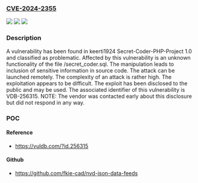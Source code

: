 ### [CVE-2024-2355](https://cve.mitre.org/cgi-bin/cvename.cgi?name=CVE-2024-2355)
![](https://img.shields.io/static/v1?label=Product&message=Secret-Coder-PHP-Project&color=blue)
![](https://img.shields.io/static/v1?label=Version&message=%3D%201.0%20&color=brighgreen)
![](https://img.shields.io/static/v1?label=Vulnerability&message=CWE-540%20Inclusion%20of%20Sensitive%20Information%20in%20Source%20Code&color=brighgreen)

### Description

A vulnerability has been found in keerti1924 Secret-Coder-PHP-Project 1.0 and classified as problematic. Affected by this vulnerability is an unknown functionality of the file /secret_coder.sql. The manipulation leads to inclusion of sensitive information in source code. The attack can be launched remotely. The complexity of an attack is rather high. The exploitation appears to be difficult. The exploit has been disclosed to the public and may be used. The associated identifier of this vulnerability is VDB-256315. NOTE: The vendor was contacted early about this disclosure but did not respond in any way.

### POC

#### Reference
- https://vuldb.com/?id.256315

#### Github
- https://github.com/fkie-cad/nvd-json-data-feeds

